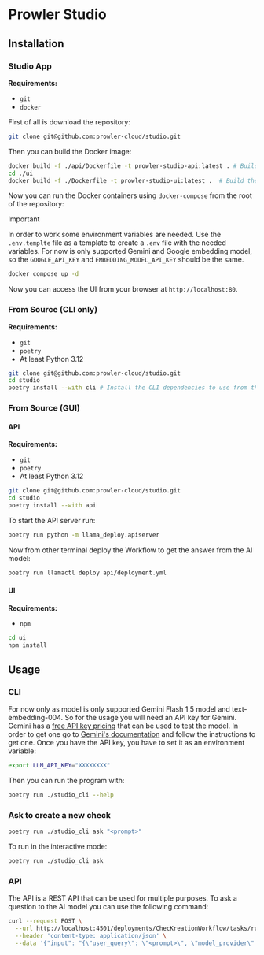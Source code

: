 
# Prowler Studio

## Installation

### Studio App

**Requirements:**
- `git`
- `docker`

First of all is download the repository:

```bash
git clone git@github.com:prowler-cloud/studio.git
```

Then you can build the Docker image:

```bash
docker build -f ./api/Dockerfile -t prowler-studio-api:latest . # Build the API image
cd ./ui
docker build -f ./Dockerfile -t prowler-studio-ui:latest .  # Build the UI image
```

Now you can run the Docker containers using `docker-compose` from the root of the repository:

> [!IMPORTANT]
> In order to work some environment variables are needed. Use the `.env.templte` file as a template to create a `.env` file with the needed variables.
> For now is only supported Gemini and Google embedding model, so the `GOOGLE_API_KEY` and `EMBEDDING_MODEL_API_KEY` should be the same.

```bash
docker compose up -d
```

Now you can access the UI from your browser at `http://localhost:80`.

### From Source (CLI only)

**Requirements:**
- `git`
- `poetry`
- At least Python 3.12

```bash
git clone git@github.com:prowler-cloud/studio.git
cd studio
poetry install --with cli # Install the CLI dependencies to use from the terminal in a easy way
```

### From Source (GUI)

#### API

**Requirements:**
- `git`
- `poetry`
- At least Python 3.12

```bash
git clone git@github.com:prowler-cloud/studio.git
cd studio
poetry install --with api
```

To start the API server run:

```bash
poetry run python -m llama_deploy.apiserver
```

Now from other terminal deploy the Workflow to get the answer from the AI model:

```bash
poetry run llamactl deploy api/deployment.yml
```

#### UI

**Requirements:**
- `npm`

```bash
cd ui
npm install
```

## Usage

### CLI

For now only as model is only supported Gemini Flash 1.5 model and text-embedding-004.
So for the usage you will need an API key for Gemini. Gemini has a
[free API key pricing](https://ai.google.dev/pricing#1_5flash) that can be
used to test the model. In order to get one go to [Gemini's documentation](https://ai.google.dev/gemini-api/docs/api-key)
and follow the instructions to get one. Once you have the API key, you have to set it as an environment variable:

```bash
export LLM_API_KEY="XXXXXXXX"
```

Then you can run the program with:

```bash
poetry run ./studio_cli --help
```

### Ask to create a new check

```bash
poetry run ./studio_cli ask "<prompt>"
```

To run in the interactive mode:

```bash
poetry run ./studio_cli ask
```

### API

The API is a REST API that can be used for multiple purposes. To ask a question to the AI model you can use the following command:

```bash
curl --request POST \
  --url http://localhost:4501/deployments/ChecKreationWorkflow/tasks/run \
  --header 'content-type: application/json' \
  --data '{"input": "{\"user_query\": \"<prompt>\", \"model_provider\": \"gemini\", \"model_reference\": \"1.5 Flash\"}"}'
```
